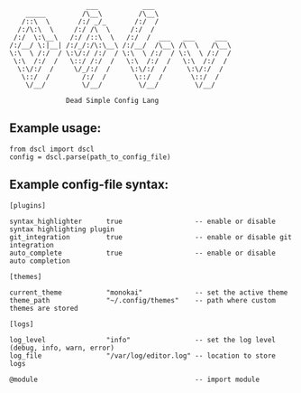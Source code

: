 
	                   ___           ___                   
	    _____         /\__\         /\__\                  
	   /::\  \       /:/ _/_       /:/  /                  
	  /:/\:\  \     /:/ /\  \     /:/  /                   
	 /:/  \:\__\   /:/ /::\  \   /:/  /  ___   ___     ___ 
	/:/__/ \:|__| /:/_/:/\:\__\ /:/__/  /\__\ /\  \   /\__\
	\:\  \ /:/  / \:\/:/ /:/  / \:\  \ /:/  / \:\  \ /:/  /
	 \:\  /:/  /   \::/ /:/  /   \:\  /:/  /   \:\  /:/  / 
	  \:\/:/  /     \/_/:/  /     \:\/:/  /     \:\/:/  /  
	   \::/  /        /:/  /       \::/  /       \::/  /   
	    \/__/         \/__/         \/__/         \/__/    
	
	              Dead Simple Config Lang


## Example usage:

	from dscl import dscl
	config = dscl.parse(path_to_config_file)

## Example config-file syntax:

	[plugins]

	syntax_highlighter      true                  -- enable or disable syntax highlighting plugin
	git_integration         true                  -- enable or disable git integration
	auto_complete           true                  -- enable or disable auto completion

	[themes]

	current_theme           "monokai"             -- set the active theme
	theme_path              "~/.config/themes"    -- path where custom themes are stored

	[logs]

	log_level               "info"                -- set the log level (debug, info, warn, error)
	log_file                "/var/log/editor.log" -- location to store logs

	@module                                       -- import module
